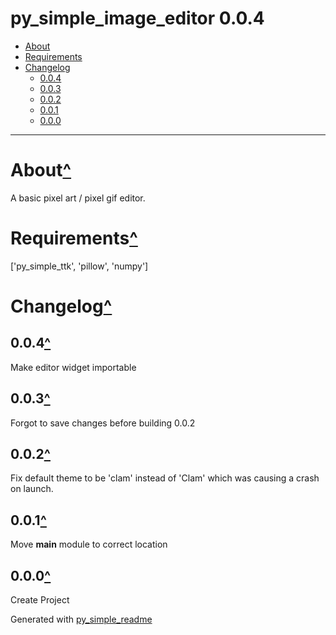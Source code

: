 # py_simple_image_editor 0.0.4<a name="mark0"></a>

- [About](#mark1)
- [Requirements](#mark2)
- [Changelog](#mark3)
	- [0.0.4](#mark4)
	- [0.0.3](#mark5)
	- [0.0.2](#mark6)
	- [0.0.1](#mark7)
	- [0.0.0](#mark8)

---

# About<a name="mark1"></a>[^](#mark0)

A basic pixel art / pixel gif editor.

# Requirements<a name="mark2"></a>[^](#mark0)

['py_simple_ttk', 'pillow', 'numpy']

# Changelog<a name="mark3"></a>[^](#mark0)

## 0.0.4<a name="mark4"></a>[^](#mark3)

Make editor widget importable

## 0.0.3<a name="mark5"></a>[^](#mark3)

Forgot to save changes before building 0.0.2

## 0.0.2<a name="mark6"></a>[^](#mark3)

Fix default theme to be 'clam' instead of 'Clam' which was causing a crash on launch.

## 0.0.1<a name="mark7"></a>[^](#mark3)

Move __main__ module to correct location

## 0.0.0<a name="mark8"></a>[^](#mark3)

Create Project



Generated with [py_simple_readme](https://github.com/AndrewSpangler/py_simple_readme)